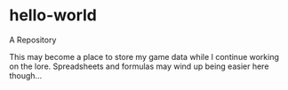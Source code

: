 # hello-world
A Repository

This may become a place to store my game data while I continue working on the lore. Spreadsheets and formulas may wind up being easier here though...

